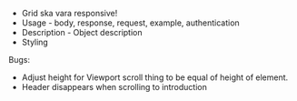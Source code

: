 * Grid ska vara responsive! 
* Usage - body, response, request, example, authentication
* Description - Object description
* Styling

Bugs:

* Adjust height for Viewport scroll thing to be equal of height of element. 
* Header disappears when scrolling to introduction